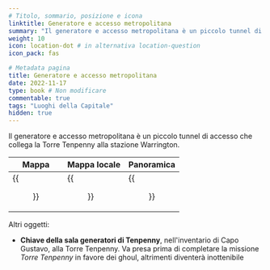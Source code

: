 ```yaml
---
# Titolo, sommario, posizione e icona
linktitle: Generatore e accesso metropolitana
summary: "Il generatore e accesso metropolitana è un piccolo tunnel di accesso che collega la Torre Tenpenny alla stazione Warrington."
weight: 10
icon: location-dot # in alternativa location-question
icon_pack: fas

# Metadata pagina
title: Generatore e accesso metropolitana
date: 2022-11-17
type: book # Non modificare
commentable: true
tags: "Luoghi della Capitale"
hidden: true
---
```




Il generatore e accesso metropolitana è un piccolo tunnel di accesso che collega la Torre Tenpenny alla stazione Warrington.

| Mappa | Mappa locale | Panoramica |
| ----- | ------------ | ---------- |
| {{<figure src="Warrington_Station_loc.webp">}}  | {{<figure src="Metro_Metro_Access_&_Generator.webp">}}  |  {{<figure src="Metro_access_and_generator.webp">}} |


Altri oggetti:
- **Chiave della sala generatori di Tenpenny**, nell'inventario di Capo Gustavo, alla Torre Tenpenny. Va presa prima di completare la missione *Torre Tenpenny* in favore dei ghoul, altrimenti diventerà inottenibile